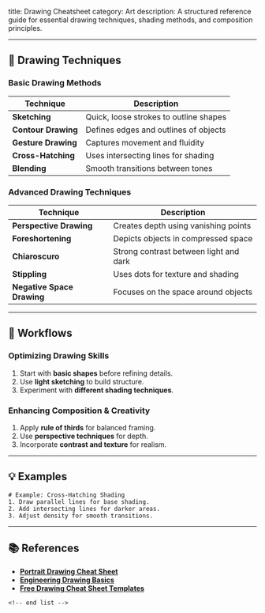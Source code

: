 title: Drawing Cheatsheet
category: Art
description: A structured reference guide for essential drawing techniques, shading methods, and composition principles.

---

## 🎨 **Drawing Techniques**

### **Basic Drawing Methods**

| Technique                 | Description                            |
| ------------------------- | -------------------------------------- |
| **Sketching**       | Quick, loose strokes to outline shapes |
| **Contour Drawing** | Defines edges and outlines of objects  |
| **Gesture Drawing** | Captures movement and fluidity         |
| **Cross-Hatching**  | Uses intersecting lines for shading    |
| **Blending**        | Smooth transitions between tones       |

### **Advanced Drawing Techniques**

| Technique                        | Description                            |
| -------------------------------- | -------------------------------------- |
| **Perspective Drawing**    | Creates depth using vanishing points   |
| **Foreshortening**         | Depicts objects in compressed space    |
| **Chiaroscuro**            | Strong contrast between light and dark |
| **Stippling**              | Uses dots for texture and shading      |
| **Negative Space Drawing** | Focuses on the space around objects    |

---

## 🔄 **Workflows**

### **Optimizing Drawing Skills**

1. Start with **basic shapes** before refining details.
2. Use **light sketching** to build structure.
3. Experiment with **different shading techniques**.

### **Enhancing Composition & Creativity**

1. Apply **rule of thirds** for balanced framing.
2. Use **perspective techniques** for depth.
3. Incorporate **contrast and texture** for realism.

---

## 💡 **Examples**

```plaintext
# Example: Cross-Hatching Shading
1. Draw parallel lines for base shading.  
2. Add intersecting lines for darker areas.  
3. Adjust density for smooth transitions.  
```

---

## 📚 **References**

- **[Portrait Drawing Cheat Sheet](https://www.scribd.com/document/772924318/portrait-drawing-cheat-sheet-v2)**
- **[Engineering Drawing Basics](https://learnmech.com/engineering-drawing-basic-sheet-layout-title-block-notes/)**
- **[Free Drawing Cheat Sheet Templates](https://www.template.net/cheatsheet)**

```
<!-- end list -->
```
